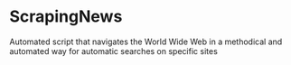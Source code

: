 # ScrapingNews
Automated script that navigates the World Wide Web in a methodical and automated way for automatic searches on specific sites
